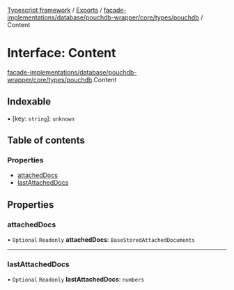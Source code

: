 [Typescript framework](../index.md) / [Exports](../modules.md) / [facade-implementations/database/pouchdb-wrapper/core/types/pouchdb](../modules/facade_implementations_database_pouchdb_wrapper_core_types_pouchdb.md) / Content

# Interface: Content

[facade-implementations/database/pouchdb-wrapper/core/types/pouchdb](../modules/facade_implementations_database_pouchdb_wrapper_core_types_pouchdb.md).Content

## Indexable

▪ [key: `string`]: `unknown`

## Table of contents

### Properties

- [attachedDocs](facade_implementations_database_pouchdb_wrapper_core_types_pouchdb.Content.md#attacheddocs)
- [lastAttachedDocs](facade_implementations_database_pouchdb_wrapper_core_types_pouchdb.Content.md#lastattacheddocs)

## Properties

### attachedDocs

• `Optional` `Readonly` **attachedDocs**: `BaseStoredAttachedDocuments`

___

### lastAttachedDocs

• `Optional` `Readonly` **lastAttachedDocs**: `numbers`
